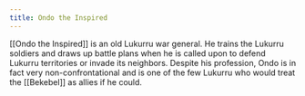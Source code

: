 ```yaml
---
title: Ondo the Inspired
---
```


[[Ondo the Inspired]] is an old Lukurru war general. He trains the Lukurru soldiers and draws up battle plans when he is called upon to defend Lukurru territories or invade its neighbors. Despite his profession, Ondo is in fact very non-confrontational and is one of the few Lukurru who would treat the [[Bekebel]] as allies if he could.
